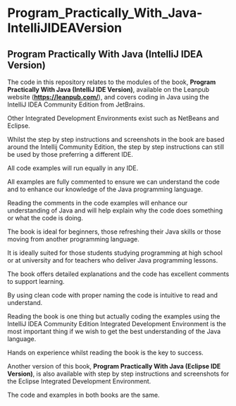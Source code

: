 # Program_Practically_With_Java-IntelliJIDEAVersion

## Program Practically With Java (IntelliJ IDEA Version)

The code in this repository relates to the modules of the book, **Program Practically With Java (IntelliJ IDE Version)**, available on the Leanpub website (**https://leanpub.com/**), and covers coding in Java using the IntelliJ IDEA Community Edition from JetBrains.

Other Integrated Development Environments exist such as NetBeans and Eclipse. 

Whilst the step by step instructions and screenshots in the book are based around the Intellij Community Edition, the step by step instructions can still be used by those preferring a different IDE. 

All code examples will run equally in any IDE.

All examples are fully commented to ensure we can understand the code and to enhance our knowledge of the Java programming language. 

Reading the comments in the code examples will enhance our understanding of Java and will help explain why the code does something or what the code is doing. 

The book is ideal for beginners, those refreshing their Java skills or those moving from another programming language. 

It is ideally suited for those students studying programming at high school or at university and for teachers who deliver Java programming lessons. 

The book offers detailed explanations and the code has excellent comments to support learning. 

By using clean code with proper naming the code is intuitive to read and understand. 

Reading the book is one thing but actually coding the examples using the IntelliJ IDEA Community Edition Integrated Development Environment is the most important thing if we wish to get the best understanding of the Java language. 

Hands on experience whilst reading the book is the key to success.

 

Another version of this book, **Program Practically With Java (Eclipse IDE Version)**, is also available with step by step instructions and screenshots for the Eclipse Integrated Development Environment. 

The code and examples in both books are the same.
